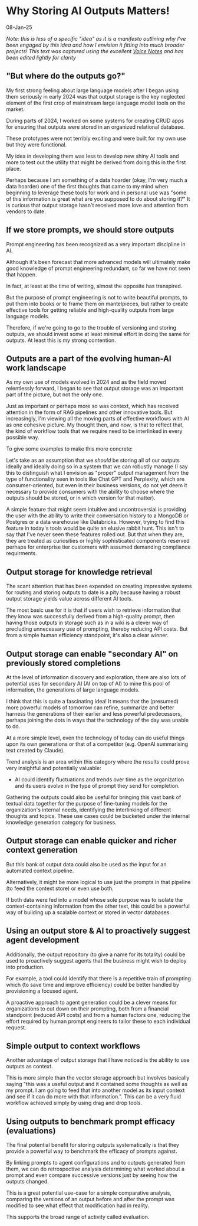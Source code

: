 # Why Storing AI Outputs Matters!

08-Jan-25

*Note: this is less of a specific "idea" as it is a manifesto outlining why I've been engaged by this idea and how I envision it fitting into much broader projects! This text was captured using the excellent [Voice Notes](https://voicenotes.com) and has been edited lightly for clarity*

## "But where do the outputs go?"

My first strong feeling about large language models after I began using them seriously in early 2024 was that output storage is the key neglected element of the first crop of mainstream large language model tools on the market. 

During parts of 2024, I worked on some systems for creating CRUD apps for ensuring that outputs were stored in an organized relational database. 

These prototypes were not terribly exciting and were built for my own use but they were functional. 

My idea in developing them was less to develop new shiny AI tools and more to test out the utility that might be derived from doing this in the first place. 

Perhaps because I am something of a data hoarder (okay, I'm very much a data hoarder) one of the first thoughts that came to my mind when beginning to leverage these tools for work and in personal use was "some of this information is great what are you supposed to do about storing it?" It is curious that output storage hasn't received more love and attention from vendors to date.

## If we store prompts, we should store outputs

Prompt engineering has been recognized as a very important discipline in AI.

Although it's been forecast that more advanced models will ultimately make good knowledge of prompt engineering redundant, so far we have not seen that happen. 

In fact, at least at the time of writing, almost the opposite has transpired. 

But the purpose of prompt engineering is not to write beautiful prompts, to put them into books or to frame them on mantelpieces, but rather to create effective tools for getting reliable and high-quality outputs from large language models. 

Therefore, if we're going to go to the trouble of versioning and storing outputs, we should invest some at least minimal effort in doing the same for outputs. At least this is my strong contention.

## Outputs are a part of the evolving human-AI work landscape

As my own use of models evolved in 2024 and as the field moved relentlessly forward, I began to see that output storage was an important part of the picture, but not the only one. 

Just as important or perhaps more so was context, which has received attention in the form of RAG pipelines and other innovative tools. But increasingly, I'm viewing all the moving parts of effective workflows with AI as one cohesive picture. My thought then, and now, is that to reflect that, the kind of workflow tools that we require need to be interlinked in every possible way.

To give some examples to make this more concrete:

Let's take as an assumption that we *should* be storing all of our outputs ideally and ideally doing so in a system that we can robustly manage (I say this to distinguish what I envision as "proper" output management from the type of functionality seen in tools like Chat GPT and Perplexity, which are consumer-oriented, but even in their business versions, do not yet deem it necessary to provide consumers with the ability to choose where the outputs should be stored, or in which version for that matter). 

A simple feature that might seem intuitive and uncontroversial is providing the user with the ability to write their conversation history to a MongoDB or Postgres or a data warehouse like Databricks. However, trying to find this feature in today's tools would be quite an elusive rabbit hunt. This isn't to say that I've never seen these features rolled out. But that when they are, they are treated as curiosities or highly sophisticated components reserved perhaps for enterprise tier customers with assumed demanding compliance requirments.

## Output storage for knowledge retrieval

The scant attention that has been expended on creating impressive systems for routing and storing outputs to date is a pity because having a robust output storage yields value across different AI tools. 

The most basic use for it is that if users wish to retrieve information that they know was successfully derived from a high-quality prompt, then having those outputs in storage such as in a wiki is a clever way of precluding unnecessary use of prompting, thereby reducing API costs.  But from a simple human efficiency standpoint, it's also a clear winner. 

## Output storage can enable "secondary AI" on previously stored completions

At the level of information discovery and exploration, there are also lots of potential uses for secondary AI (AI on top of AI) to mine this pool of information, the generations of large language models. 

I think that this is quite a fascinating idea! It means that the (presumed) more powerful models of tomorrow can refine, summarize and better harness the generations of their earlier and less powerful predecessors, perhaps joining the dots in ways that the technology of the day was unable to do.

At a more simple level, even the technology of today can do useful things upon its own generations or that of a competitor (e.g. OpenAI summarising text created by Claude).

Trend analysis is an area within this category where the results could prove very insightful and potentially valuable:

- AI could identify fluctuations and trends over time as the organization and its users evolve in the type of prompt they send for completion. 

Gathering the outputs could also be useful for bringing this vast bank of textual data together for the purpose of fine-tuning models for the organization's internal needs, identifying the interlinking of different thoughts and topics.  These use cases could be bucketed under the internal knowledge generation category for business. 

## Output storage can enable quicker and richer context generation

But this bank of output data could also be used as the input for an automated context pipeline.

Alternatively, it might be more logical to use just the prompts in that pipeline (to feed the context store) or even use both. 

If both data were fed into a model whose sole purpose was to isolate the context-containing information from the other text, this could be a powerful way of building up a scalable context or stored in vector databases. 

## Using an output store & AI to proactively suggest agent development

Additionally, the output repository (to give a name for its totality) could be used to proactively suggest agents that the business might wish to deploy into production. 

For example, a tool could identify that there is a repetitive train of prompting which (to save time and improve efficiency) could be better handled by provisioning a focused agent. 

A proactive approach to agent generation could be a clever means for organizations to cut down on their prompting, both from a financial standpoint (reduced API costs) and from a human factors one, reducing the effort required by human prompt engineers to tailor these to each individual request.

## Simple output to context workflows

Another advantage of output storage that I have noticed is the ability to use outputs as context. 

This is more simple than the vector storage approach but involves basically saying "this was a useful output and it contained some thoughts as well as my prompt. I am going to feed that into another model as its input context and see if it can do more with that information.". This can be a very fluid workflow achieved simply by using drag and drop tools.

## Using outputs to benchmark prompt efficacy (evaluations)

The final potential benefit for storing outputs systematically is that they provide a powerful way to benchmark the efficacy of prompts against. 

By linking prompts to agent configurations and to outputs generated from them, we can do retrospective analysis determining what worked about a prompt and even compare successive versions just by seeing how the outputs changed. 

This is a great potential use-case for a simple comparative analysis, comparing the versions of an output before and after the prompt was modified to see what effect that modification had in reality. 

This supports the broad range of activity called evaluation.